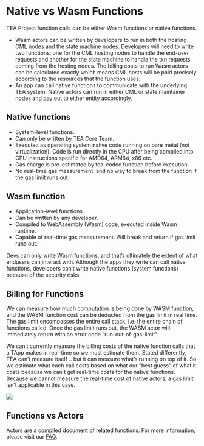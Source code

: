 # Native vs Wasm Functions

TEA Project function calls can be either Wasm functions or native functions.

* Wasm actors can be written by developers to run in both the hosting CML nodes and the state machine nodes. Developers will need to write two functions: one for the CML hosting nodes to handle the end-user requests and another for the state machine to handle the txn requests coming from the hosting nodes. The billing costs to run Wasm actors can be calculated exactly which means CML hosts will be paid precisely according to the resources that the function uses.
* An app can call native functions to communicate with the underlying TEA system. Native actors can run in either CML or state maintainer nodes and pay out to either entity accordingly.

## Native functions

* System-level functions.
* Can only be written by TEA Core Team.
* Executed as operating system native code running on bare metal (not virtualization). Code is run directly in the CPU after being compiled into CPU instructions specific for AMD64, ARM64, x86 etc.
* Gas charge is pre-estimated by tea-codec function before execution. 
* No real-time gas measurement, and no way to break from the function if the gas limit runs out.

## Wasm function

* Application-level functions.
* Can be written by any developer.
* Compiled to WebAssembly (Wasm) code, executed inside Wasm runtime.
* Capable of real-time gas measurement. Will break and return if gas limit runs out.

Devs can only write Wasm functions, and that’s ultimately the extent of what endusers can interact with. Although the apps they write can call native functions, developers can’t write native functions (system functions) because of the security risks.

## Billing for Functions

We can measure how much computation is being done by WASM function, and the WASM function cost can be deducted from the gas limit in real time. The gas limit encompasses the entire call stack, i.e. the entire chain of functions called. Once the gas limit runs out, the WASM actor will immediately return with an error code “run-out-of-gas-limit”.

We can’t currently measure the billing costs of the native function calls that a TApp makes in real-time so we must estimate them. Stated differently, TEA can’t measure itself .. but it can measure what’s running on top of it. So we estimate what each call costs based on what our “best guess” of what it costs because we can’t get real-time costs for the native functions. Because we cannot measure the real-time cost of native actors, a gas limit isn’t applicable in this case.

![](https://cdn-images-1.medium.com/max/1200/1*PdBoSDmyFaGHpR_0lE6ixA.png)

## Functions vs Actors

Actors are a compiled document of related functions. For more information, please visit our [FAQ](t-rust/obsidian/_gitbook-dev-docs/050_functions/actors-vs-functions.md).
